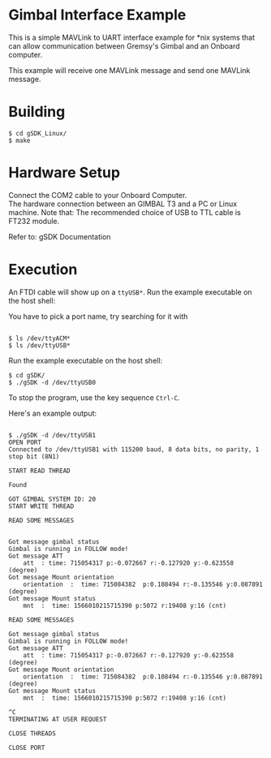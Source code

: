 Gimbal Interface Example
========================

This is a simple MAVLink to UART interface example for *nix systems that can allow communication between Gremsy's Gimbal and an Onboard computer.

This example will receive one MAVLink message and send one MAVLink message.


Building
========

```
$ cd gSDK_Linux/
$ make
```

Hardware Setup
=========

Connect the COM2 cable to your Onboard Computer.  
The hardware connection between an GIMBAL T3 and a PC or Linux machine. Note that:
The recommended choice of USB to TTL cable is FT232 module.

Refer to: gSDK Documentation

Execution
=========

An FTDI cable will show up on a `ttyUSB*`.
Run the example executable on the host shell:

You have to pick a port name, try searching for it with 
```

$ ls /dev/ttyACM* 
$ ls /dev/ttyUSB*
```

Run the example executable on the host shell:

```
$ cd gSDK/
$ ./gSDK -d /dev/ttyUSB0
```

To stop the program, use the key sequence `Ctrl-C`.

Here's an example output:

```

$ ./gSDK -d /dev/ttyUSB1 
OPEN PORT
Connected to /dev/ttyUSB1 with 115200 baud, 8 data bits, no parity, 1 stop bit (8N1)

START READ THREAD 

Found

GOT GIMBAL SYSTEM ID: 20
START WRITE THREAD 

READ SOME MESSAGES 


Got message gimbal status 
Gimbal is running in FOLLOW mode!
Got message ATT 
    att  : time: 715054317 p:-0.072667 r:-0.127920 y:-0.623558 (degree)
Got message Mount orientation 
    orientation  :  time: 715084382  p:0.108494 r:-0.135546 y:0.087891 (degree)
Got message Mount status 
    mnt  :  time: 1566010215715390 p:5072 r:19408 y:16 (cnt)

READ SOME MESSAGES 

Got message gimbal status 
Gimbal is running in FOLLOW mode!
Got message ATT 
    att  : time: 715054317 p:-0.072667 r:-0.127920 y:-0.623558 (degree)
Got message Mount orientation 
    orientation  :  time: 715084382  p:0.108494 r:-0.135546 y:0.087891 (degree)
Got message Mount status 
    mnt  :  time: 1566010215715390 p:5072 r:19408 y:16 (cnt)

^C
TERMINATING AT USER REQUEST

CLOSE THREADS

CLOSE PORT
```